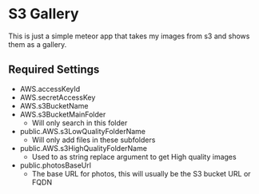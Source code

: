 # S3 Gallery
This is just a simple meteor app that takes my images from s3 and shows them as a gallery.

## Required Settings
* AWS.accessKeyId
* AWS.secretAccessKey
* AWS.s3BucketName
* AWS.s3BucketMainFolder
  * Will only search in this folder
* public.AWS.s3LowQualityFolderName
  * Will only add files in these subfolders
* public.AWS.s3HighQualityFolderName
  * Used to as string replace argument to get High quality images
* public.photosBaseUrl
  * The base URL for photos, this will usually be the S3 bucket URL or FQDN
